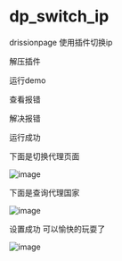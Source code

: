 # dp_switch_ip
drissionpage 使用插件切换ip


解压插件

运行demo

查看报错

解决报错

运行成功

下面是切换代理页面




![image](https://github.com/user-attachments/assets/958d7bee-32d4-4177-bfa3-584c47aaad3c)





下面是查询代理国家




![image](https://github.com/user-attachments/assets/e8d08c6a-e315-43c7-a584-ad2c7cbd576f)





设置成功 可以愉快的玩耍了




![image](https://github.com/user-attachments/assets/13754fcd-2af4-4c51-b4d3-ea7cdc5472eb)
